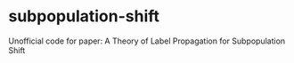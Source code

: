 # subpopulation-shift
Unofficial code for paper: A Theory of Label Propagation for Subpopulation Shift
